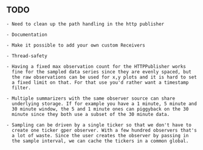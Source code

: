 ## TODO ##

    - Need to clean up the path handling in the http publisher

    - Documentation

    - Make it possible to add your own custom Receivers

    - Thread-safety

    - Having a fixed max observation count for the HTTPPublisher works
      fine for the sampled data series since they are evenly spaced, but
      the raw observations can be used for x,y plots and it is hard to set
      a fixed limit on that. For that use you'd rather want a timestamp
      filter.

    - Multiple summarizers with the same observer source can share
      underlying storage. If for example you have a 1 minute, 5 minute and
      30 minute window, the 5 and 1 minute ones can piggyback on the 30
      minute since they both use a subset of the 30 minute data.

    - Sampling can be driven by a single ticker so that we don't have to
      create one ticker gper observer. With a few hundred observers that's
      a lot of waste. Since the user creates the observer by passing in
      the sample interval, we can cache the tickers in a common global.
